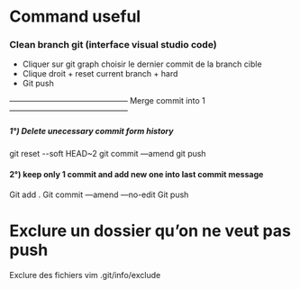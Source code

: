 # Command useful

### Clean branch git (interface visual studio code)
- Cliquer sur git graph choisir le dernier commit de la branch cible
- Clique droit + reset current branch + hard
- Git push

———————————————
Merge commit into 1
———————————————
##### 1°) Delete unecessary commit form history
git reset --soft HEAD~2
git commit —amend
git push
#### 2°) keep only 1 commit and add new one into last commit message
Git add .
Git commit —amend —no-edit
Git push

# Exclure un dossier qu’on ne veut pas push
Exclure des fichiers
vim .git/info/exclude





